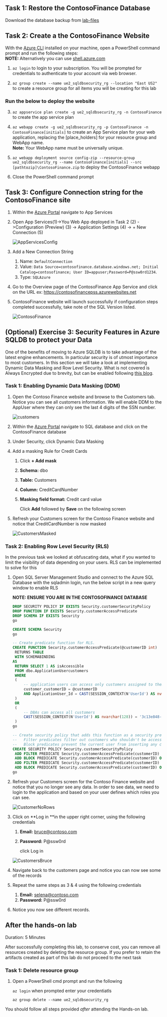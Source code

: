 
## Task 1: Restore the ContosoFinance Database
Download the database backup from [lab-files](/lab-files/contosofinance.bacpac)
## Task 2: Create a the ContosoFinance Website
With the [Azure CLI](https://docs.microsoft.com/en-us/cli/azure/install-azure-cli?view=azure-cli-latest) installed on your machine, open a PowerShell command prompt and run the following steps:
<BR><b>NOTE: </b>Alternatively you can use [shell.azure.com](https://shell.azure.com) 
   1. `az login` to login to your subscription. You will be prompted for credentials to authenticate to your account via web browser.
    

   2. `az group create --name ue2_sqldbsecurity_rg --location "East US2"`  to create a resource group for all items you will be creating for this lab

### Run the below to deploy the website
   3. `az appservice plan create -g ue2_sqldbsecurity_rg -n ContosoFinance` to create the app service plan

   4. `az webapp create -g ue2_sqldbsecurity_rg -p ContosoFinance -n ContosoFinance[initials]` to create an App Service plan for your web application, replacing the [place_holders] for your resource group and WebApp name. <br>**Note:** Your WebApp name must be universally unique.

   5. `az webapp deployment source config-zip --resource-group ue2_sqldbsecurity_rg --name ContosoFinance[initials] --src [pathtozip]\ContosoFinance.zip` to deploy the ContosoFinance webapp
67. Close the PowerShell command prompt

## Task 3: Configure Connection string for the ContosoFinance site

1. Within the [Azure Portal](https://portal.azure.com) navigate to App Services

2. Open App Services(1)->You Web App deployed in Task 2 (2) ->Configuration (Preview) (3) -> Application Settings (4) -> + New Connection (5)

   ![AppServicesConfig](media/AppServicesConfig.png)

3. Add a New Connection String

   1. Name: `DefaultConnection`
   2. Value: `Data Source=contosofinance.database.windows.net; Initial Catalog=contosofinance; User ID=appuser;Password=P@ssw0rd1234`.
   3. Type: `SQLAzure`

4. Go to the Overview page of the ContosoFinance App Service and click on the URL ex: https://contosofinancepss.azurewebsites.net

5. ContosoFinance website will launch successfully if configuration steps completed successfully, take note of the SQL Version listed. 

   ![ContosoFinance](media/ContosoFinance.png)


## (Optional) Exercise 3: Security Features in Azure SQLDB to protect your Data

One of the benefits of moving to Azure SQLDB is to take advantage of the latest engine enhancements. In particular security is of utmost importance to most customers. In this section we will take a look at implementing Dynamic Data Masking and Row Level Security. What is not covered is Always Encrypted due to brevity, but can be enabled following [this blog](https://beanalytics.wordpress.com/2016/09/15/using-sql-always-encrypted-with-azure-web-app-service/).

### Task 1: Enabling Dynamic Data Masking (DDM)

1. Open the Contoso Finance website and browse to the Customers tab. Notice you can see all customers information. We will enable DDM to the AppUser where they can only see the last 4 digits of the SSN number.

   ![customers](media/customers.png)

2. Within the [Azure Portal](https://portal.azure.com) navigate to SQL database and click on the ContosoFinance database

3. Under Security, click Dynamic Data Masking

4. Add a masking Rule for Credit Cards 

   1. Click **+ Add mask**

   2. **Schema:** dbo

   3. **Table:** Customers

   4. **Column:** CreditCardNumber

   5. **Masking field format:** Credit card value

      Click **Add** followed by **Save** on the following screen

5. Refresh your Customers screen for the Contoso Finance website and notice that CreditCardNumber is now masked

   ![CustomersMasked](media/CustomersMasked.png)

### Task 2: Enabling Row Level Security (RLS)

In the previous task we looked at obfuscating data, what if you wanted to limit the visibility of data depending on your users. RLS can be implemented to solve for this

1. Open SQL Server Management Studio and connect to the Azure SQL Database with the sqladmin login, run the below script in a new query window to enable RLS

   **NOTE: ENSURE YOU ARE IN THE CONTOSOFINANCE DATABASE**

   ```sql
   DROP SECURITY POLICY IF EXISTS Security.customerSecurityPolicy
   DROP FUNCTION IF EXISTS Security.customerAccessPredicate
   DROP SCHEMA IF EXISTS Security
   go
   
   CREATE SCHEMA Security
   go
   
   -- Create predicate function for RLS. 
   CREATE FUNCTION Security.customerAccessPredicate(@customerID int)
   	RETURNS TABLE
   	WITH SCHEMABINDING
   AS
   	RETURN SELECT 1 AS isAccessible
   	FROM dbo.ApplicationUsercustomers
   	WHERE 
   	(
   		-- application users can access only customers assigned to them
   		customer_customerID = @customerID
   		AND ApplicationUser_Id = CAST(SESSION_CONTEXT(N'UserId') AS nvarchar(128)) 
   	)
   	OR 
   	(
   		-- DBAs can access all customers
   		CAST(SESSION_CONTEXT(N'UserId') AS nvarchar(128)) = '3c13e848-e04e-4eca-af0c-9d4abcb40209' OR IS_MEMBER('db_owner') = 1
   	)
   go
   
   -- Create security policy that adds this function as a security predicate on the customers and Visits tables
   --	Filter predicates filter out customers who shouldn't be accessible by the current user
   --	Block predicates prevent the current user from inserting any customers who aren't mapped to them
   CREATE SECURITY POLICY Security.customerSecurityPolicy
   	ADD FILTER PREDICATE Security.customerAccessPredicate(customerID) ON dbo.customers,
   	ADD BLOCK PREDICATE Security.customerAccessPredicate(customerID) ON dbo.customers,
   	ADD FILTER PREDICATE Security.customerAccessPredicate(customerID) ON dbo.Visits,
   	ADD BLOCK PREDICATE Security.customerAccessPredicate(customerID) ON dbo.Visits
   go
   ```

   

2. Refresh your Customers screen for the Contoso Finance website and notice that you no longer see any data. In order to see data, we need to login to the application and based on your user defines which roles you can see.

   ![CustomerNoRows](media/CustomerNoRows.png)

3. Click on **Log in **in the upper right corner, using the following credentials

   1. **Email:** bruce@contoso.com

   2. **Password:** P@ssw0rd

      click Log in

   ![CustomersBruce](media/CustomersBruce.png)

4. Navigate back to the customers page and notice you can now see some of the records
5. Repeat the same steps as 3 & 4 using the following credentials
   1. **Email:** selena@contoso.com
   2. **Password:** P@ssw0rd
6. Notice you now see different records.

## After the hands-on lab 

Duration: 5 Minutes

After successfully completing this lab, to conserve cost, you can remove all resources created by deleting the resource group. If you prefer to retain the artifacts created as part of this lab do not proceed to the next task

### Task 1: Delete resource group

1. Open a PowerShell cmd prompt and run the following

   `az login` when prompted enter your credentiatls

   `az group delete --name ue2_sqldbsecurity_rg `

You should follow all steps provided *after* attending the Hands-on lab.